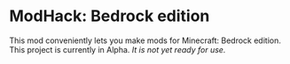 # ModHack: Bedrock edition
This mod conveniently lets you make mods for Minecraft: Bedrock edition.
This project is currently in Alpha. _It is not yet ready for use._
